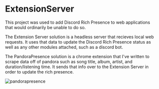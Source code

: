 # ExtensionServer
This project was used to add Discord Rich Presence to web applications that would ordinarily be unable to do so.

The Extension Server solution is a headless server that recieves local web requests. It uses that data to update the Discord Rich Presence status as well as any other modules attached, such as a discord bot.

The PandoraPresence solution is a chrome extension that I've written to scrape data off of pandora such as song title, album, artist, and duration/listening time. It sends that info over to the Extension Server in order to update the rich presence.

![pandorapresence](https://github.com/m-barneto/ExtensionServer/assets/4347791/6582cffb-da89-4f52-b587-dbc204e0aece)
